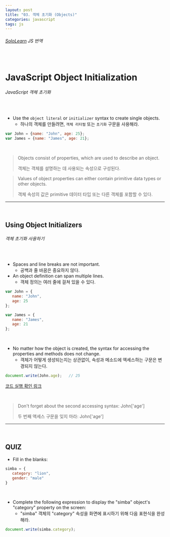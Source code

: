 ```yaml
---
layout: post
title: "03. 객체 초기화 (Objects)"
categories: javascript
tags: js
---
```


###### [SoloLearn](https://www.sololearn.com) JS 번역

<br>

# JavaScript Object Initialization

###### JavaScript 객체 초기화

<br>

- Use the `object literal` or `initializer` syntax to create single objects.
  - 하나의 객체를 만들려면, `객체 리터럴` 또는 `초기화` 구문을 사용해라.

```js
var John = {name: "John", age: 25};
var James = {name: "James", age: 21};
```

<br>

> Objects consist of properties, which are used to describe an object.
>
> 객체는 객체를 설명하는 데 사용되는 속성으로 구성된다.

> Values of object properties can either contain primitive data types or other objects.
>
> 객체 속성의 값은 primitive 데이터 타입 또는 다른 객체를 포함할 수 있다.

------

<br>

## Using Object Initializers

###### 객체 초기화 사용하기

<br>

- Spaces and line breaks are not important.
  - 공백과 줄 바꿈은 중요하지 않다.
- An object definition can span multiple lines.
  - 객체 정의는 여러 줄에 걸쳐 있을 수 있다.

```js
var John = {
   name: "John",
   age: 25
};

var James = {
   name: "James",
   age: 21
};
```

<br>

- No matter how the object is created, the syntax for accessing the properties and methods does not change.
  - 객체가 어떻게 생성되는지는 상관없이, 속성과 메소드에 액세스하는 구문은 변경되지 않는다.

```js
document.write(John.age);	// 25
```

[코드 실행 확인 링크](https://code.sololearn.com/691/#js)

<br>

> Don't forget about the second accessing syntax: John['age']
>
> 두 번째 액세스 구문을 잊지 마라: John['age']

------

<br>

## QUIZ

- Fill in the blanks:

```js
simba = {
   category: "lion",
   gender: "male"
}
```

<br>

- Complete the following expression to display the "simba" object's "category" property on the screen:
  - "simba" 객체의 "category" 속성을 화면에 표시하기 위해 다음 표현식을 완성해라.

```js
document.write(simba.category);
```

<br>